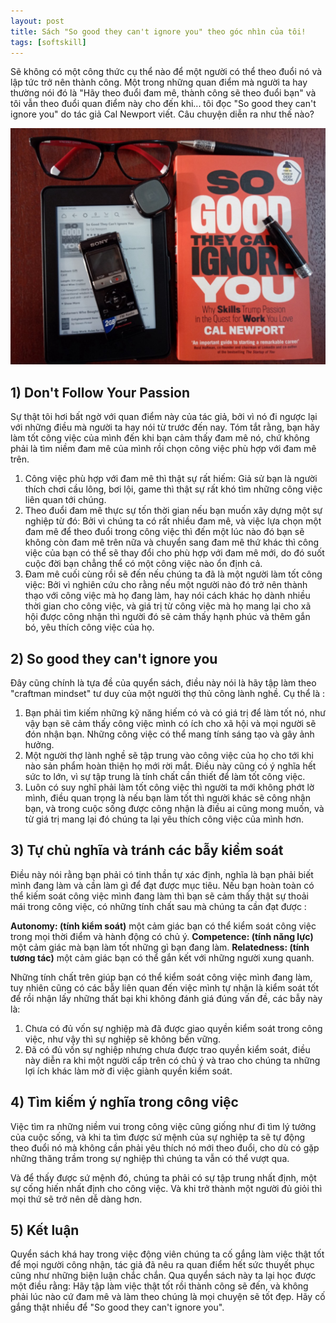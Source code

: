 ```yaml
---
layout: post
title: Sách "So good they can't ignore you" theo góc nhìn của tôi!
tags: [softskill]
---
```




Sẽ không có một công thức cụ thể nào để một người có thể theo đuổi nó và lập tức trở nên thành công. Một trong những quan điểm mà người ta hay thường nói đó là "Hãy theo đuổi đam mê, thành công sẽ theo đuổi bạn" và tôi vẫn theo đuổi quan điểm này cho đến khi... tôi đọc "So good they can't ignore you" do tác giả Cal Newport viết. Câu chuyện diễn ra như thế nào?

![](/img/Mar_2019/so_good_they_.jpeg)

## 1) Don't Follow Your Passion

Sự thật tôi hơi bất ngờ với quan điểm này của tác giả, bởi vì nó đi ngược lại với những điều mà người ta hay nói từ trước đến nay. Tóm tắt rằng, bạn hãy làm tốt công việc của mình đến khi bạn cảm thấy đam mê nó, chứ không phải là tìm niềm đam mê của mình rồi chọn công việc phù hợp với đam mê trên.

1. Công việc phù hợp với đam mê thì thật sự rất hiếm: Giả sử bạn là người thích chơi cầu lông, bơi lội, game thì thật sự rất khó tìm những công việc liên quan tới chúng.
2. Theo đuổi đam mê thực sự tốn thời gian nếu bạn muốn xây dựng một sự nghiệp từ đó: Bởi vì chúng ta có rất nhiều đam mê, và việc lựa chọn một đam mê để theo đuổi trong công việc thì đến một lúc nào đó bạn sẽ không còn đam mê trên nữa và chuyển sang đam mê thứ khác thì công việc của bạn có thể sẽ thay đổi cho phù hợp với đam mê mới, do đó suốt cuộc đời bạn chẳng thể có một công việc nào ổn định cả.
3. Đam mê cuối cùng rồi sẽ đến nếu chúng ta đã là một người làm tốt công việc: Bởi vì nghiên cứu cho rằng nếu một người nào đó trở nên thành thạo với công việc mà họ đang làm, hay nói cách khác họ dành nhiều thời gian cho công việc, và giá trị từ công việc mà họ mang lại cho xã hội được công nhận thì người đó sẽ cảm thấy hạnh phúc và thêm gắn bó, yêu thích công việc của họ.

## 2) So good they can't ignore you

Đây cũng chính là tựa đề của quyển sách, điều này nói là hãy tập làm theo "craftman mindset" tư duy của một người thợ thủ công lành nghề. Cụ thể là :

1. Bạn phải tìm kiếm những kỹ năng hiếm có và có giá trị để làm tốt nó, như vậy bạn sẽ cảm thấy công việc mình có ích cho xã hội và mọi người sẽ đón nhận bạn. Những công việc có thể mang tính sáng tạo và gây ảnh hưởng.
2. Một người thợ lành nghề sẽ tập trung vào công việc của họ cho tới khi nào sản phẩm hoàn thiện họ mới rời mắt. Điều này cũng có ý nghĩa hết sức to lớn, vì sự tập trung là tính chất cần thiết để làm tốt công việc.
3. Luôn có suy nghĩ phải làm tốt công việc thì người ta mới không phớt lờ mình, điều quan trọng là nếu bạn làm tốt thì người khác sẽ công nhận bạn, và trong cuộc sống được công nhận là điều ai cũng mong muốn, và từ giá trị mang lại đó chúng ta lại yêu thích công việc của mình hơn.

## 3) Tự chủ nghĩa và tránh các bẫy kiểm soát

Điều này nói rằng bạn phải có tinh thần tự xác định, nghĩa là bạn phải biết mình đang làm và cần làm gì để đạt được mục tiêu. Nếu bạn hoàn toàn có thể kiếm soát công việc mình đang làm thì bạn sẽ cảm thấy thật sự thoải mái trong công việc, có những tính chất sau mà chúng ta cần đạt được :

**Autonomy: (tính kiểm soát)** một cảm giác bạn có thể kiểm soát công việc trong mọi thời điểm và hành động có chủ ý.
**Competence: (tính năng lực)** một cảm giác mà bạn làm tốt những gì bạn đang làm.
**Relatedness: (tính tương tác)** một cảm giác bạn có thể gắn kết với những người xung quanh.

Những tính chất trên giúp bạn có thể kiểm soát công việc mình đang làm, tuy nhiên cũng có các bẫy liên quan đến việc mình tự nhận là kiểm soát tốt để rồi nhận lấy những thất bại khi không đánh giá đúng vấn đề, các bẫy này là:

1. Chưa có đủ vốn sự nghiệp mà đã được giao quyền kiểm soát trong công việc, như vậy thì sự nghiệp sẽ không bền vững.
2. Đã có đủ vốn sự nghiệp nhưng chưa được trao quyền kiểm soát, điều này diễn ra khi một người cấp trên có chủ ý và trao cho chúng ta những lợi ích khác làm mờ đi việc giành quyền kiểm soát.

## 4) Tìm kiếm ý nghĩa trong công việc

Việc tìm ra những niềm vui trong công việc cũng giống như đi tìm lý tưởng của cuộc sống, và khi ta tìm được sứ mệnh của sự nghiệp ta sẽ tự động theo đuổi nó mà không cần phải yêu thích nó mới theo đuổi, cho dù có gặp những thăng trầm trong sự nghiệp thì chúng ta vẫn có thể vượt qua.

Và để thấy được sứ mệnh đó, chúng ta phải có sự tập trung nhất định, một sự cống hiến nhất định cho công việc. Và khi trở thành một người đủ giỏi thì mọi thứ sẽ trở nên dễ dàng hơn.

## 5) Kết luận

Quyển sách khá hay trong việc động viên chúng ta cố gắng làm việc thật tốt để mọi người công nhận, tác giả đã nêu ra quan điểm hết sức thuyết phục cũng như những biện luận chắc chắn. Qua quyển sách này ta lại học được một điều rằng: Hãy tập làm việc thật tốt rồi thành công sẽ đến, và không phải lúc nào cứ đam mê và làm theo chúng là mọi chuyện sẽ tốt đẹp. Hãy cố gắng thật nhiều để "So good they can't ignore you".
